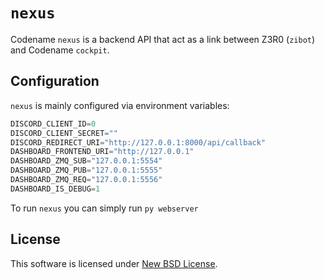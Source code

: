 # `nexus`

Codename `nexus` is a backend API that act as a link between Z3R0 (`zibot`) and Codename `cockpit`.

## Configuration

`nexus` is mainly configured via environment variables:

```py
DISCORD_CLIENT_ID=0
DISCORD_CLIENT_SECRET=""
DISCORD_REDIRECT_URI="http://127.0.0.1:8000/api/callback"
DASHBOARD_FRONTEND_URI="http://127.0.0.1"
DASHBOARD_ZMQ_SUB="127.0.0.1:5554"
DASHBOARD_ZMQ_PUB="127.0.0.1:5555"
DASHBOARD_ZMQ_REQ="127.0.0.1:5556"
DASHBOARD_IS_DEBUG=1
```

To run `nexus` you can simply run `py webserver`

## License
This software is licensed under [New BSD License](./LICENSE).
